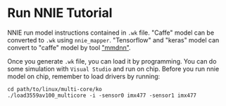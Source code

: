 # Run NNIE Tutorial

NNIE run model instructions contained in `.wk` file. "Caffe" model can be converted to `.wk` using `nnie_mapper`. "Tensorflow" and "keras" model can convert to "caffe" model by tool ["mmdnn"](./use_mmdnn.md).

Once you generate `.wk` file, you can load it by programming. You can do some simulation with `Visual Studio` and run on chip. Before you run nnie model on chip, remember to load drivers by running:

```
cd path/to/linux/multi-core/ko
./load3559av100_multicore -i -sensor0 imx477 -sensor1 imx477
```
